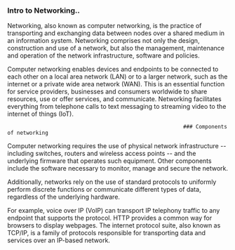 ### Intro to Networking..
Networking, also known as computer networking, is the practice of transporting and exchanging data between nodes over a shared medium in an information system. Networking comprises not only the design, construction and use of a network, but also the management, maintenance and operation of the network infrastructure, software and policies.

Computer networking enables devices and endpoints to be connected to each other on a local area network (LAN) or to a larger network, such as the internet or a private wide area network (WAN). This is an essential function for service providers, businesses and consumers worldwide to share resources, use or offer services, and communicate. Networking facilitates everything from telephone calls to text messaging to streaming video to the internet of things (IoT).

                                                            ### Components of networking
Computer networking requires the use of physical network infrastructure -- including switches, routers and wireless access points -- and the underlying firmware that operates such equipment. Other components include the software necessary to monitor, manage and secure the network.

Additionally, networks rely on the use of standard protocols to uniformly perform discrete functions or communicate different types of data, regardless of the underlying hardware.

For example, voice over IP (VoIP) can transport IP telephony traffic to any endpoint that supports the protocol. HTTP provides a common way for browsers to display webpages. The internet protocol suite, also known as TCP/IP, is a family of protocols responsible for transporting data and services over an IP-based network.
